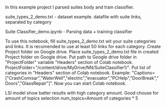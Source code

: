 In this example project I parsed suites body and train classifier.

suite_types_2_demo.txt  - dataset example. datafile with suite links, separated by category

Suite Classifier_demo.ipynb - Parsing data + training classifier


To use this notebook, fill suite_types_2_demo.txt wit your suite categories and links. It is recomended to use at least 50 links for each category. Create Project folder on Google drive. Place suite_types_2_demo.txt file in created Project folder on Google drive. Put path to Google drive folder in "ProjectFolder" variable "Headers" section of Colab notebook. ProjectFolder="/content/drive/MyDrive/NN/SuiteClassifier1/". Put list of categories in "Headers" section of Colab notebook. Example: "Captions=["CrashComisar","WaterWell","electric","evacuator","PCHelp","DoorBreak","Doors","GlassRepair"]". Now you can start Colab notebook.

LSI model show batter results with high category amount. Good chouse for amount of topics selection num_topics=Amount of categories * 5
